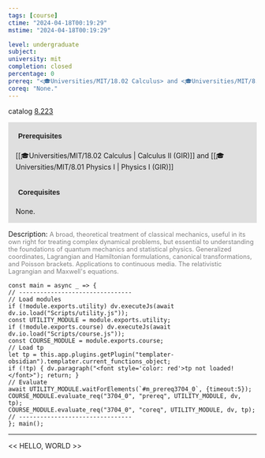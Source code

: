 ```yaml
---
tags: [course]
ctime: "2024-04-18T00:19:29"
mstime: "2024-04-18T00:19:29"

level: undergraduate
subject: 
university: mit
completion: closed
percentage: 0
prereq: "<🎓Universities/MIT/18.02 Calculus> and <🎓Universities/MIT/8.01 Physics I>"
coreq: "None."
---
```


catalog [8.223](http://student.mit.edu/catalog/m8a.html#8.223)

<span style="display: block; padding: 15px; background-color: rgb(100, 100, 100, 0.2);"><font id="m_prereq3704_0" style="display: block; font-family: Arial, sans-serif; font-weight: bold; padding: 5px">Prerequisites</font><br><span id="prereq3704_0">[[🎓Universities/MIT/18.02 Calculus | Calculus II (GIR)]] and [[🎓Universities/MIT/8.01 Physics I | Physics I (GIR)]]</span></span>
<span style="display: block; padding: 15px; background-color: rgb(100, 100, 100, 0.2);"><font id="m_coreq3704_0" style="display: block; font-family: Arial, sans-serif; font-weight: bold; padding: 5px">Corequisites</font><br><span id="coreq3704_0">None.</span></span>

<font style="">Description:</font>
<font style="color: grey; font-size: 0.8rem;">A broad, theoretical treatment of classical mechanics, useful in its own right for treating complex dynamical problems, but essential to understanding the foundations of quantum mechanics and statistical physics. Generalized coordinates, Lagrangian and Hamiltonian formulations, canonical transformations, and Poisson brackets.  Applications to continuous media. The relativistic Lagrangian and Maxwell's equations.</font>

```dataviewjs
const main = async _ => {
// --------------------------------
// Load modules
if (!module.exports.utility) dv.executeJs(await dv.io.load("Scripts/utility.js"));
const UTILITY_MODULE = module.exports.utility;
if (!module.exports.course) dv.executeJs(await dv.io.load("Scripts/course.js"));
const COURSE_MODULE = module.exports.course;
// Load tp
let tp = this.app.plugins.getPlugin("templater-obsidian").templater.current_functions_object;
if (!tp) { dv.paragraph("<font style='color: red'>tp not loaded!</font>"); return; }
// Evaluate
await UTILITY_MODULE.waitForElements(`#m_prereq3704_0`, {timeout:5});
COURSE_MODULE.evaluate_req("3704_0", "prereq", UTILITY_MODULE, dv, tp);
COURSE_MODULE.evaluate_req("3704_0", "coreq", UTILITY_MODULE, dv, tp);
// --------------------------------
}; main();
```

---

<< HELLO, WORLD >>
